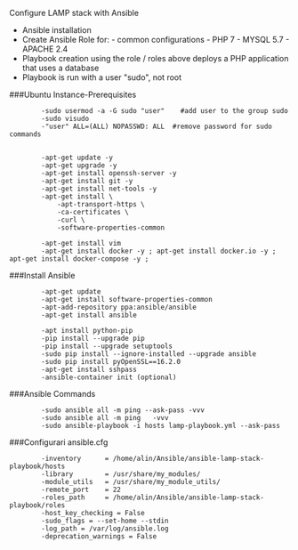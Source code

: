 Configure LAMP stack with Ansible
- Ansible installation
- Create Ansible Role for:
            - common configurations
            - PHP 7
            - MYSQL 5.7
            - APACHE 2.4
- Playbook creation using the role / roles above deploys a PHP application that uses a database
- Playbook is run with a user "sudo", not root

###Ubuntu Instance-Prerequisites

            -sudo usermod -a -G sudo "user"    #add user to the group sudo
            -sudo visudo
            -"user" ALL=(ALL) NOPASSWD: ALL  #remove password for sudo commands


            -apt-get update -y
            -apt-get upgrade -y
            -apt-get install openssh-server -y
            -apt-get install git -y
            -apt-get install net-tools -y
            -apt-get install \
                -apt-transport-https \
                -ca-certificates \
                -curl \
                -software-properties-common

            -apt-get install vim
            -apt-get install docker -y ; apt-get install docker.io -y ; apt-get install docker-compose -y ;

###Install Ansible

            -apt-get update
            -apt-get install software-properties-common
            -apt-add-repository ppa:ansible/ansible
            -apt-get install ansible

            -apt install python-pip
            -pip install --upgrade pip
            -pip install --upgrade setuptools
            -sudo pip install --ignore-installed --upgrade ansible
            -sudo pip install pyOpenSSL==16.2.0
            -apt-get install sshpass
            -ansible-container init (optional)

###Ansible Commands

            -sudo ansible all -m ping --ask-pass -vvv
            -sudo ansible all -m ping   -vvv
            -sudo ansible-playbook -i hosts lamp-playbook.yml --ask-pass


###Configurari ansible.cfg

            -inventory      = /home/alin/Ansible/ansible-lamp-stack-playbook/hosts
            -library        = /usr/share/my_modules/
            -module_utils   = /usr/share/my_module_utils/
            -remote_port    = 22
            -roles_path     = /home/alin/Ansible/ansible-lamp-stack-playbook/roles
            -host_key_checking = False
            -sudo_flags = --set-home --stdin
            -log_path = /var/log/ansible.log
            -deprecation_warnings = False
